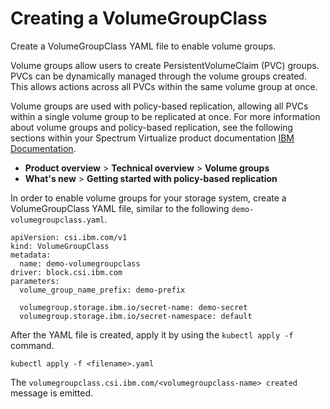 # Creating a VolumeGroupClass

Create a VolumeGroupClass YAML file to enable volume groups.

Volume groups allow users to create PersistentVolumeClaim (PVC) groups. PVCs can be dynamically managed through the volume groups created. This allows actions across all PVCs within the same volume group at once.

Volume groups are used with policy-based replication, allowing all PVCs within a single volume group to be replicated at once. For more information about volume groups and policy-based replication, see the following sections within your Spectrum Virtualize product documentation [IBM Documentation](https://www.ibm.com/docs).

- **Product overview** > **Technical overview** > **Volume groups**
- **What's new** > **Getting started with policy-based replication**

In order to enable volume groups for your storage system, create a VolumeGroupClass YAML file, similar to the following `demo-volumegroupclass.yaml`.

```
apiVersion: csi.ibm.com/v1
kind: VolumeGroupClass
metadata:
  name: demo-volumegroupclass
driver: block.csi.ibm.com
parameters:
  volume_group_name_prefix: demo-prefix

  volumegroup.storage.ibm.io/secret-name: demo-secret
  volumegroup.storage.ibm.io/secret-namespace: default
```

After the YAML file is created, apply it by using the `kubectl apply -f` command.

```
kubectl apply -f <filename>.yaml
```
The `volumegroupclass.csi.ibm.com/<volumegroupclass-name> created` message is emitted.